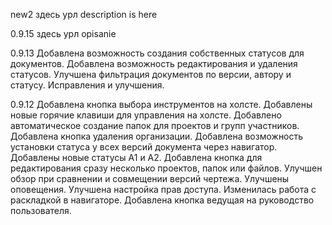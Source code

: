 new2
здесь урл
description is here

0.9.15
здесь урл
opisanie

0.9.13
Добавлена возможность создания собственных статусов для документов.
Добавлена возможность редактирования и удаления статусов.
Улучшена фильтрация документов по версии, автору и статусу.
Исправления и улучшения.

0.9.12
Добавлена кнопка выбора инструментов на холсте.
Добавлены новые горячие клавиши для управления на холсте.
Добавлено автоматическое создание папок для проектов и групп участников.
Добавлена кнопка удаления организации.
Добавлена возможность установки статуса у всех версий документа через навигатор.
Добавлены новые статусы А1 и А2.
Добавлена кнопка для редактирования сразу несколько проектов, папок или файлов.
Улучшен обзор при сравнении и совмещении версий чертежа.
Улучшены оповещения.
Улучшена настройка прав доступа.
Изменилась работа с раскладкой в навигаторе.
Добавлена кнопка ведущая на руководство пользователя.
